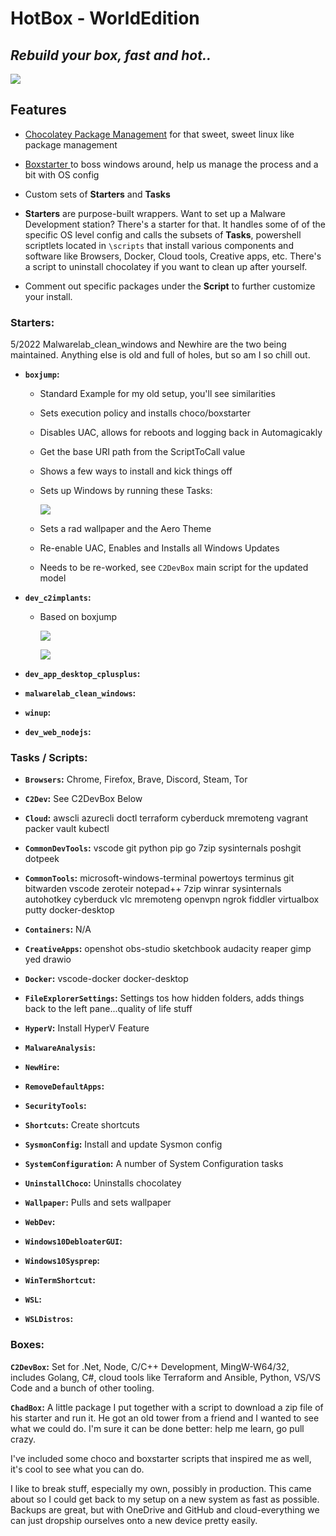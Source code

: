 # HotBox - WorldEdition
## _Rebuild your box, fast and hot.._

![](ig/picture.png)

## Features

- [Chocolatey Package Management](https://chocolatey.org) for that sweet, sweet linux like package management
  
- [Boxstarter ](https://boxstarter.org/) to boss windows around, help us manage the process and a bit with OS config

- Custom sets of **Starters** and **Tasks**
- **Starters** are purpose-built wrappers. Want to set up a Malware Development station? There's a starter for that. It handles some of of the specific OS level config and calls the subsets of **Tasks**, powershell scriptlets located in `\scripts` that install various components and software like Browsers, Docker, Cloud tools, Creative apps, etc. There's a script to uninstall chocolatey if you want to clean up after yourself.
- Comment out specific packages under the **Script** to further customize your install. 


### **Starters:**

5/2022 Malwarelab_clean_windows and Newhire are the two being maintained. Anything else is old and full of holes, but so am I so chill out.


- **`boxjump`:** 
	- Standard Example for my old setup, you'll see similarities 
	- Sets execution policy and installs choco/boxstarter
	- Disables UAC, allows for reboots and logging back in Automagicakly
	- Get the base URI path from the ScriptToCall value  
	- Shows a few ways to install and kick things off
	- Sets up Windows by running these Tasks:
	
		![](ig/picture1.png) 
	
	- Sets a rad wallpaper and the Aero Theme
	- Re-enable UAC, Enables and Installs all Windows Updates
	- Needs to be re-worked, see `C2DevBox` main script  for the updated model
	
- **`dev_c2implants`:**
	- Based on boxjump
	 	
	 	![](ig/picture3.png)
	 	
	 	![](ig/picture4.png)

- **`dev_app_desktop_cplusplus`:** 

- **`malwarelab_clean_windows`:**

- **`winup`:**

- **`dev_web_nodejs`:**



### **Tasks / Scripts:**

- **`Browsers`:** Chrome, Firefox, Brave, Discord, Steam, Tor

- **`C2Dev`:** See C2DevBox Below

- **`Cloud`:** awscli azurecli doctl terraform cyberduck mremoteng vagrant packer vault kubectl

- **`CommonDevTools`:** vscode git python pip go 7zip sysinternals poshgit dotpeek

- **`CommonTools`:** microsoft-windows-terminal powertoys terminus git bitwarden vscode zeroteir notepad++ 7zip winrar sysinternals autohotkey cyberduck vlc mremoteng openvpn ngrok fiddler virtualbox putty docker-desktop

- **`Containers`:** N/A

- **`CreativeApps`:** openshot obs-studio sketchbook audacity reaper gimp yed drawio

- **`Docker`:** vscode-docker docker-desktop

- **`FileExplorerSettings`:** Settings tos how hidden folders, adds things back to the left pane...quality of life stuff

- **`HyperV`:** Install HyperV Feature

- **`MalwareAnalysis`:**

- **`NewHire`:**

- **`RemoveDefaultApps`:**

- **`SecurityTools`:**

- **`Shortcuts`:** Create shortcuts

- **`SysmonConfig`:** Install and update Sysmon config

- **`SystemConfiguration`:** A number of System Configuration tasks

- **`UninstallChoco`:** Uninstalls chocolatey

- **`Wallpaper`:** Pulls and sets wallpaper

- **`WebDev`:**

- **`Windows10DebloaterGUI`:**

- **`Windows10Sysprep`:**

- **`WinTermShortcut`:**

- **`WSL`:**

- **`WSLDistros`:**
 
### **Boxes:**


**`C2DevBox`:**  Set for .Net, Node, C/C++ Development, MingW-W64/32, includes Golang, C#, cloud tools like Terraform and Ansible, Python, VS/VS Code and a bunch of other tooling.

**`ChadBox`:** A little package I put together with a script to download a zip file of his starter and run it. He got an old tower from a friend and I wanted to see what we could do. I'm sure it can be done better: help me learn, go pull crazy.

I've included some choco and boxstarter scripts that inspired me as well, it's cool to see what you can do. 

I like to break stuff, especially my own, possibly in production. This came about so I could get back to my setup on a new system as fast as possible. Backups are great, but with OneDrive and GitHub and cloud-everything we can just dropship ourselves onto a new device pretty easily.
